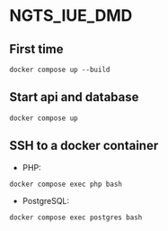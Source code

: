 # NGTS_IUE_DMD

## First time

```
docker compose up --build
```

## Start api and database

```
docker compose up
```

## SSH to a docker container

- PHP:

```
docker compose exec php bash
```

- PostgreSQL:

```
docker compose exec postgres bash
```
